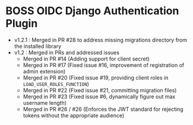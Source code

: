 # BOSS OIDC Django Authentication Plugin

* v1.2.1 : Merged in PR #28 to address missing migrations directory from the installed library
* v1.2 : Merged in PRs and addressed issues
  * Merged in PR #14 (Adding support for client secret)
  * Merged in PR #17 (Fixed issue #16, improvement of registration of admin extension)
  * Merged in PR #20 (Fixed issue #19, providing client roles in `LOAD_USER_ROLES_FUNCTION`)
  * Merged in PR #22 (Fixed issue #21, committing migration files)
  * Merged in PR #23 (Fixed issue #6, dynamically figure out max username length)
  * Merged in PR #26 / #26 (Enforces the JWT standard for rejecting tokens without
    the appropriate audience)
